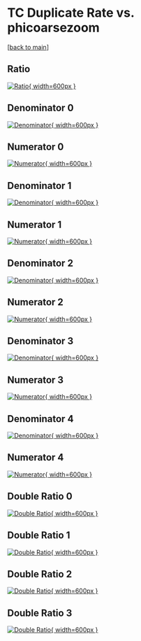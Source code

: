 # TC Duplicate Rate vs. phicoarsezoom

[[back to main](./)]



## Ratio

[![Ratio](../mtv/var/TC_duplrate_phicoarsezoom.png){ width=600px }](../mtv/var/TC_duplrate_phicoarsezoom.pdf)

## Denominator 0

[![Denominator](../mtv/den/TC_duplrate_phicoarsezoom_den0.png){ width=600px }](../mtv/den/TC_duplrate_phicoarsezoom_den0.pdf)

## Numerator 0

[![Numerator](../mtv/num/TC_duplrate_phicoarsezoom_num0.png){ width=600px }](../mtv/num/TC_duplrate_phicoarsezoom_num0.pdf)

## Denominator 1

[![Denominator](../mtv/den/TC_duplrate_phicoarsezoom_den1.png){ width=600px }](../mtv/den/TC_duplrate_phicoarsezoom_den1.pdf)

## Numerator 1

[![Numerator](../mtv/num/TC_duplrate_phicoarsezoom_num1.png){ width=600px }](../mtv/num/TC_duplrate_phicoarsezoom_num1.pdf)

## Denominator 2

[![Denominator](../mtv/den/TC_duplrate_phicoarsezoom_den2.png){ width=600px }](../mtv/den/TC_duplrate_phicoarsezoom_den2.pdf)

## Numerator 2

[![Numerator](../mtv/num/TC_duplrate_phicoarsezoom_num2.png){ width=600px }](../mtv/num/TC_duplrate_phicoarsezoom_num2.pdf)

## Denominator 3

[![Denominator](../mtv/den/TC_duplrate_phicoarsezoom_den3.png){ width=600px }](../mtv/den/TC_duplrate_phicoarsezoom_den3.pdf)

## Numerator 3

[![Numerator](../mtv/num/TC_duplrate_phicoarsezoom_num3.png){ width=600px }](../mtv/num/TC_duplrate_phicoarsezoom_num3.pdf)

## Denominator 4

[![Denominator](../mtv/den/TC_duplrate_phicoarsezoom_den4.png){ width=600px }](../mtv/den/TC_duplrate_phicoarsezoom_den4.pdf)

## Numerator 4

[![Numerator](../mtv/num/TC_duplrate_phicoarsezoom_num4.png){ width=600px }](../mtv/num/TC_duplrate_phicoarsezoom_num4.pdf)

## Double Ratio 0

[![Double Ratio](../mtv/ratio/TC_duplrate_phicoarsezoom_ratio0.png){ width=600px }](../mtv/ratio/TC_duplrate_phicoarsezoom_ratio0.pdf)

## Double Ratio 1

[![Double Ratio](../mtv/ratio/TC_duplrate_phicoarsezoom_ratio1.png){ width=600px }](../mtv/ratio/TC_duplrate_phicoarsezoom_ratio1.pdf)

## Double Ratio 2

[![Double Ratio](../mtv/ratio/TC_duplrate_phicoarsezoom_ratio2.png){ width=600px }](../mtv/ratio/TC_duplrate_phicoarsezoom_ratio2.pdf)

## Double Ratio 3

[![Double Ratio](../mtv/ratio/TC_duplrate_phicoarsezoom_ratio3.png){ width=600px }](../mtv/ratio/TC_duplrate_phicoarsezoom_ratio3.pdf)

